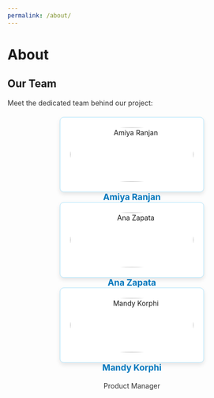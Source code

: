 ```yaml
---
permalink: /about/
---
```


# About

## Our Team

Meet the dedicated team behind our project:

<div class="team-container">
    <div class="team-member">
        <img src="path-to-amiya-photo.jpg" class="team-photo" alt="Amiya Ranjan">
        <h3>Amiya Ranjan</h3>
        <p>App Development</p>
    </div>
    <div class="team-member">
        <img src="path-to-ana-photo.jpg" class="team-photo" alt="Ana Zapata">
        <h3>Ana Zapata</h3>
        <p>Project Manager</p>
    </div>
    <div class="team-member">
        <img src="path-to-mandy-photo.jpg" class="team-photo" alt="Mandy Korphi">
        <h3>Mandy Korphi</h3>
        <p>Product Manager</p>
    </div>
</div>

<style>
    .team-container {
        display: flex;
        justify-content: space-around;
        flex-wrap: wrap;
        gap: 20px;
        margin-top: 20px;
    }
    .team-member {
        background-color: #ffffff;
        border: 1px solid #b3e5fc;
        padding: 20px;
        border-radius: 8px;
        text-align: center;
        box-shadow: 0 4px 8px rgba(0, 0, 0, 0.1);
        width: 250px;
    }
    .team-photo {
        width: 100%;
        height: auto;
        border-radius: 50%;
        margin-bottom: 10px;
    }
    h3 {
        margin-top: 10px;
        font-size: 1.25em;
        color: #0277bd;
    }
    p {
        font-size: 1em;
        color: #333;
    }
</style>